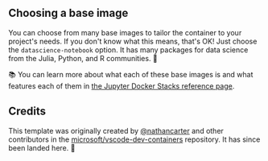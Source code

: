 <!-- markdownlint-disable MD041 -->
## Choosing a base image

You can choose from many base images to tailor the container to your project's needs.
If you don't know what this means, that's OK! Just choose the `datascience-notebook` option.
It has many packages for data science from the Julia, Python, and R communities. 🚀

📚 You can learn more about what each of these base images is and what features each of them
in [the Jupyter Docker Stacks reference page](https://jupyter-docker-stacks.readthedocs.io/en/latest/using/selecting.html).

## Credits

This template was originally created by [@nathancarter](https://github.com/nathancarter)
and other contributors in the [microsoft/vscode-dev-containers](https://github.com/microsoft/vscode-dev-containers) repository.
It has since been landed here. 🌠
